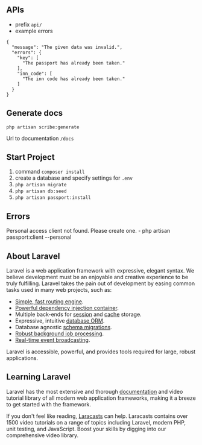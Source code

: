 ## APIs

- prefix `api/`
- example errors

```
{
  "message": "The given data was invalid.",
  "errors": {
    "key": [
      "The passport has already been taken."
    ],
    "inn_code": [
      "The inn code has already been taken."
    ]
  }
}
```

## Generate docs

`php artisan scribe:generate`

Url to documentation `/docs`

## Start Project
1. command `composer install`
2. create a database and specify settings for `.env`
3. `php artisan migrate`
4. `php artisan db:seed`
5. `php artisan passport:install`

## Errors

Personal access client not found. Please create one. - php artisan passport:client --personal

## About Laravel

Laravel is a web application framework with expressive, elegant syntax. We believe development must be an enjoyable and creative experience to be truly fulfilling. Laravel takes the pain out of development by easing common tasks used in many web projects, such as:

- [Simple, fast routing engine](https://laravel.com/docs/routing).
- [Powerful dependency injection container](https://laravel.com/docs/container).
- Multiple back-ends for [session](https://laravel.com/docs/session) and [cache](https://laravel.com/docs/cache) storage.
- Expressive, intuitive [database ORM](https://laravel.com/docs/eloquent).
- Database agnostic [schema migrations](https://laravel.com/docs/migrations).
- [Robust background job processing](https://laravel.com/docs/queues).
- [Real-time event broadcasting](https://laravel.com/docs/broadcasting).

Laravel is accessible, powerful, and provides tools required for large, robust applications.

## Learning Laravel

Laravel has the most extensive and thorough [documentation](https://laravel.com/docs) and video tutorial library of all modern web application frameworks, making it a breeze to get started with the framework.

If you don't feel like reading, [Laracasts](https://laracasts.com) can help. Laracasts contains over 1500 video tutorials on a range of topics including Laravel, modern PHP, unit testing, and JavaScript. Boost your skills by digging into our comprehensive video library.
